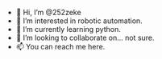 - 👋 Hi, I’m @252zeke
- 👀 I’m interested in robotic automation.
- 🌱 I’m currently learning python.
- 💞️ I’m looking to collaborate on... not sure.
- 📫 You can reach me here.

<!---
252zeke/252zeke is a ✨ special ✨ repository because its `README.md` (this file) appears on your GitHub profile.
You can click the Preview link to take a look at your changes.
--->
